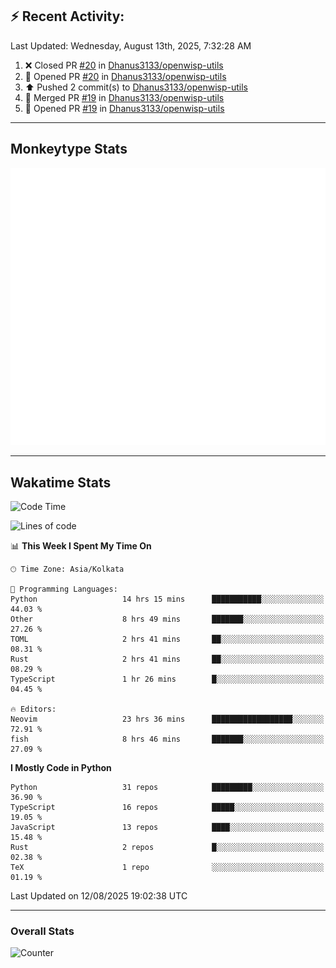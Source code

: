 ## :zap: Recent Activity:
<!--RECENT_ACTIVITY:last_update-->
Last Updated: Wednesday, August 13th, 2025, 7:32:28 AM
<!--RECENT_ACTIVITY:last_update_end-->
<!--RECENT_ACTIVITY:start-->
1. ❌ Closed PR [#20](https://github.com/Dhanus3133/openwisp-utils/pull/20) in [Dhanus3133/openwisp-utils](https://github.com/Dhanus3133/openwisp-utils)<br>
2. 💪 Opened PR [#20](https://github.com/Dhanus3133/openwisp-utils/pull/20) in [Dhanus3133/openwisp-utils](https://github.com/Dhanus3133/openwisp-utils)<br>
3. ⬆️ Pushed 2 commit(s) to [Dhanus3133/openwisp-utils](https://github.com/Dhanus3133/openwisp-utils)<br>
4. 🎉 Merged PR [#19](https://github.com/Dhanus3133/openwisp-utils/pull/19) in [Dhanus3133/openwisp-utils](https://github.com/Dhanus3133/openwisp-utils)<br>
5. 💪 Opened PR [#19](https://github.com/Dhanus3133/openwisp-utils/pull/19) in [Dhanus3133/openwisp-utils](https://github.com/Dhanus3133/openwisp-utils)<br>
<!--RECENT_ACTIVITY:end-->

---

## Monkeytype Stats
<a href="https://monkeytype.com/profile/dhanus">
  <img src="https://raw.githubusercontent.com/Dhanus3133/Dhanus3133/monkeytype/monkeytype-lb.svg" alt="Monkeytype Profile" />
</a>

---

## Wakatime Stats
<!--START_SECTION:waka-->
![Code Time](http://img.shields.io/badge/Code%20Time-2%2C941%20hrs%2037%20mins-blue)

![Lines of code](https://img.shields.io/badge/From%20Hello%20World%20I%27ve%20Written-4.8%20million%20lines%20of%20code-blue)

📊 **This Week I Spent My Time On** 

```text
🕑︎ Time Zone: Asia/Kolkata

💬 Programming Languages: 
Python                   14 hrs 15 mins      ███████████░░░░░░░░░░░░░░   44.03 % 
Other                    8 hrs 49 mins       ███████░░░░░░░░░░░░░░░░░░   27.26 % 
TOML                     2 hrs 41 mins       ██░░░░░░░░░░░░░░░░░░░░░░░   08.31 % 
Rust                     2 hrs 41 mins       ██░░░░░░░░░░░░░░░░░░░░░░░   08.29 % 
TypeScript               1 hr 26 mins        █░░░░░░░░░░░░░░░░░░░░░░░░   04.45 % 

🔥 Editors: 
Neovim                   23 hrs 36 mins      ██████████████████░░░░░░░   72.91 % 
fish                     8 hrs 46 mins       ███████░░░░░░░░░░░░░░░░░░   27.09 % 
```

**I Mostly Code in Python** 

```text
Python                   31 repos            █████████░░░░░░░░░░░░░░░░   36.90 % 
TypeScript               16 repos            █████░░░░░░░░░░░░░░░░░░░░   19.05 % 
JavaScript               13 repos            ████░░░░░░░░░░░░░░░░░░░░░   15.48 % 
Rust                     2 repos             █░░░░░░░░░░░░░░░░░░░░░░░░   02.38 % 
TeX                      1 repo              ░░░░░░░░░░░░░░░░░░░░░░░░░   01.19 % 
```




 Last Updated on 12/08/2025 19:02:38 UTC
<!--END_SECTION:waka-->
---

### Overall Stats

<img src="https://moe-counter.glitch.me/get/@Dhanus3133?theme=asoul" alt="Counter" />
